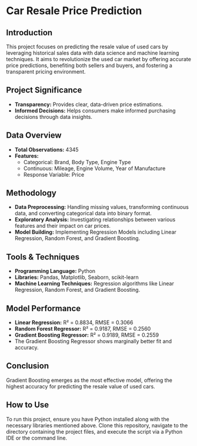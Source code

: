 # Car Resale Price Prediction

## Introduction
This project focuses on predicting the resale value of used cars by leveraging historical sales data with data science and machine learning techniques. It aims to revolutionize the used car market by offering accurate price predictions, benefiting both sellers and buyers, and fostering a transparent pricing environment.

## Project Significance
- **Transparency:** Provides clear, data-driven price estimations.
- **Informed Decisions:** Helps consumers make informed purchasing decisions through data insights.

## Data Overview
- **Total Observations:** 4345
- **Features:**
  - Categorical: Brand, Body Type, Engine Type
  - Continuous: Mileage, Engine Volume, Year of Manufacture
  - Response Variable: Price

## Methodology
- **Data Preprocessing:** Handling missing values, transforming continuous data, and converting categorical data into binary format.
- **Exploratory Analysis:** Investigating relationships between various features and their impact on car prices.
- **Model Building:** Implementing Regression Models including Linear Regression, Random Forest, and Gradient Boosting.

## Tools & Techniques
- **Programming Language:** Python
- **Libraries:** Pandas, Matplotlib, Seaborn, scikit-learn
- **Machine Learning Techniques:** Regression algorithms like Linear Regression, Random Forest, and Gradient Boosting.

## Model Performance
- **Linear Regression:** R² = 0.8834, RMSE = 0.3066
- **Random Forest Regressor:** R² = 0.9187, RMSE = 0.2560
- **Gradient Boosting Regressor:** R² = 0.9189, RMSE = 0.2559
- The Gradient Boosting Regressor shows marginally better fit and accuracy.

## Conclusion
Gradient Boosting emerges as the most effective model, offering the highest accuracy for predicting the resale value of used cars.

## How to Use
To run this project, ensure you have Python installed along with the necessary libraries mentioned above. Clone this repository, navigate to the directory containing the project files, and execute the script via a Python IDE or the command line.
